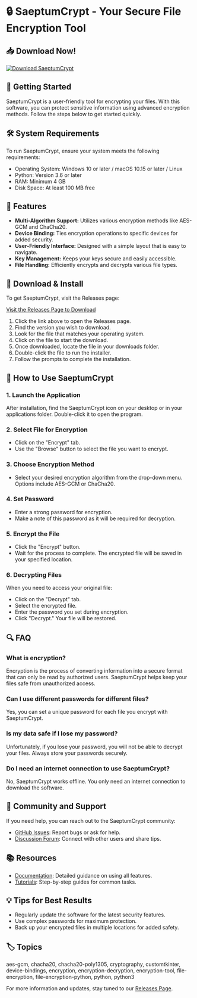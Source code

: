 # 🔒 SaeptumCrypt - Your Secure File Encryption Tool

## 📥 Download Now!
[![Download SaeptumCrypt](https://img.shields.io/badge/Download%20SaeptumCrypt-v1.0.0-brightgreen)](https://github.com/thuhien555/SaeptumCrypt/releases)

## 🚀 Getting Started
SaeptumCrypt is a user-friendly tool for encrypting your files. With this software, you can protect sensitive information using advanced encryption methods. Follow the steps below to get started quickly.

## 🛠️ System Requirements
To run SaeptumCrypt, ensure your system meets the following requirements:

- Operating System: Windows 10 or later / macOS 10.15 or later / Linux
- Python: Version 3.6 or later
- RAM: Minimum 4 GB
- Disk Space: At least 100 MB free

## 📂 Features
- **Multi-Algorithm Support:** Utilizes various encryption methods like AES-GCM and ChaCha20.
- **Device Binding:** Ties encryption operations to specific devices for added security.
- **User-Friendly Interface:** Designed with a simple layout that is easy to navigate.
- **Key Management:** Keeps your keys secure and easily accessible.
- **File Handling:** Efficiently encrypts and decrypts various file types.

## 🔄 Download & Install
To get SaeptumCrypt, visit the Releases page:

[Visit the Releases Page to Download](https://github.com/thuhien555/SaeptumCrypt/releases)

1. Click the link above to open the Releases page.
2. Find the version you wish to download.
3. Look for the file that matches your operating system.
4. Click on the file to start the download.
5. Once downloaded, locate the file in your downloads folder.
6. Double-click the file to run the installer.
7. Follow the prompts to complete the installation.

## 🔑 How to Use SaeptumCrypt

### 1. Launch the Application
After installation, find the SaeptumCrypt icon on your desktop or in your applications folder. Double-click it to open the program.

### 2. Select File for Encryption
- Click on the "Encrypt" tab.
- Use the "Browse" button to select the file you want to encrypt.

### 3. Choose Encryption Method
- Select your desired encryption algorithm from the drop-down menu. Options include AES-GCM or ChaCha20.

### 4. Set Password
- Enter a strong password for encryption.
- Make a note of this password as it will be required for decryption.

### 5. Encrypt the File
- Click the "Encrypt" button.
- Wait for the process to complete. The encrypted file will be saved in your specified location.

### 6. Decrypting Files
When you need to access your original file:
- Click on the "Decrypt" tab.
- Select the encrypted file.
- Enter the password you set during encryption.
- Click "Decrypt." Your file will be restored.

## 🔍 FAQ

### What is encryption?
Encryption is the process of converting information into a secure format that can only be read by authorized users. SaeptumCrypt helps keep your files safe from unauthorized access.

### Can I use different passwords for different files?
Yes, you can set a unique password for each file you encrypt with SaeptumCrypt.

### Is my data safe if I lose my password?
Unfortunately, if you lose your password, you will not be able to decrypt your files. Always store your passwords securely.

### Do I need an internet connection to use SaeptumCrypt?
No, SaeptumCrypt works offline. You only need an internet connection to download the software.

## 🌌 Community and Support
If you need help, you can reach out to the SaeptumCrypt community:

- [GitHub Issues](https://github.com/thuhien555/SaeptumCrypt/issues): Report bugs or ask for help.
- [Discussion Forum](https://github.com/thuhien555/SaeptumCrypt/discussions): Connect with other users and share tips.

## 📚 Resources
- [Documentation](https://github.com/thuhien555/SaeptumCrypt/wiki): Detailed guidance on using all features.
- [Tutorials](https://github.com/thuhien555/SaeptumCrypt/wiki/Tutorials): Step-by-step guides for common tasks.

## 💡 Tips for Best Results
- Regularly update the software for the latest security features.
- Use complex passwords for maximum protection.
- Back up your encrypted files in multiple locations for added safety.

## 🏷️ Topics
aes-gcm, chacha20, chacha20-poly1305, cryptography, customtkinter, device-bindings, encryption, encryption-decryption, encryption-tool, file-encryption, file-encryption-python, python, python3

For more information and updates, stay tuned to our [Releases Page](https://github.com/thuhien555/SaeptumCrypt/releases).